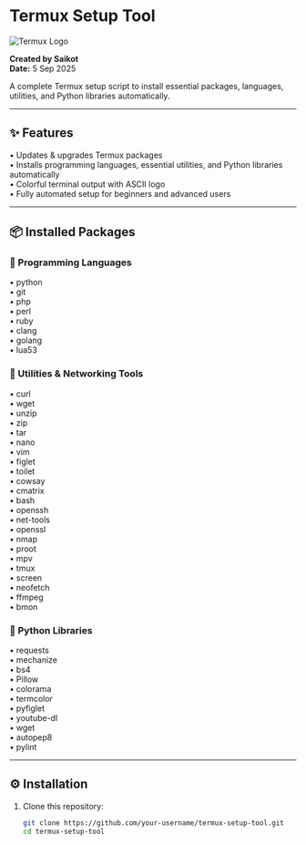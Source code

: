 # Termux Setup Tool

![Termux Logo](https://img.shields.io/badge/Termux-Automated%20Setup-green?logo=android&style=for-the-badge)

**Created by Saikot**  
**Date:** 5 Sep 2025  

A complete Termux setup script to install essential packages, languages, utilities, and Python libraries automatically.  

---

## ✨ Features

• Updates & upgrades Termux packages  
• Installs programming languages, essential utilities, and Python libraries automatically  
• Colorful terminal output with ASCII logo  
• Fully automated setup for beginners and advanced users  

---

## 📦 Installed Packages

### 🔹 Programming Languages
• python  
• git  
• php  
• perl  
• ruby  
• clang  
• golang  
• lua53  

### 🔹 Utilities & Networking Tools
• curl  
• wget  
• unzip  
• zip  
• tar  
• nano  
• vim  
• figlet  
• toilet  
• cowsay  
• cmatrix  
• bash  
• openssh  
• net-tools  
• openssl  
• nmap  
• proot  
• mpv  
• tmux  
• screen  
• neofetch  
• ffmpeg  
• bmon  

### 🔹 Python Libraries
• requests  
• mechanize  
• bs4  
• Pillow  
• colorama  
• termcolor  
• pyfiglet  
• youtube-dl  
• wget  
• autopep8  
• pylint  

---

## ⚙️ Installation

1. Clone this repository:
   ```bash
   git clone https://github.com/your-username/termux-setup-tool.git
   cd termux-setup-tool
